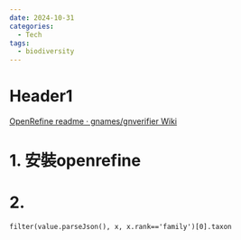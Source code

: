 ```yaml
---
date: 2024-10-31
categories:
  - Tech
tags:
  - biodiversity
---
```


# Header1

[OpenRefine readme · gnames/gnverifier Wiki](https://github.com/gnames/gnverifier/wiki/OpenRefine-readme)

# 1. 安裝openrefine

# 2. 



```
filter(value.parseJson(), x, x.rank=='family')[0].taxon
```
